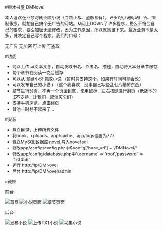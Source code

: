 #東木书屋 DMNovel

本人喜欢在业余时间阅读小说（当然正版、盗版都有），许多的小说网站广告、限制很多，就想自己搞个无广告的网站。从网上DOWN了许多程序，要么不符合自己的要求，要么加密无法修改，因为工作原因，所以就搁置下来。最近业务不是太多，就决定自己写个程序。我们的口号：

无广告 无加密 可上传 可盗取

#功能

- 可以上传txt文本文件，自动获取书名、作者名、描述，自动将文本分章节保存
- 每个章节在阅读一次后缓存
- 可以从 顶点小说 抓取小说 （暂时只支持这个，如果有时间可能会改）
- 可以发布自己的小说:) （这个我喜欢，没事自己写些乱七八糟的东西）
- 章节进行分页，不再一个页面到底，使用鼠标、左右按键进行翻页（低版本的IE不支持，让我们一起消灭它们）
- 支持手机浏览，点击翻页
- 其他一时想不起来了...

#安装

- 建立目录，上传所有文件
- 将book、uploads、app/cache、app/logs设置为777
- 建立MySQL数据库 novel,导入novel.sql
- 修改app/config/config.php中$config['base_url'] = '/DMNovel/'
- 修改app/config/database.php中'username' => 'root','password' => '123456',
- 运行 http://ip/DMNovel
- 后台 http://ip/DMNovel/admin

#截图

前台

![首页](http://git.oschina.net/uploads/images/2016/0412/170430_3e0b7115_62743.png "首页")
![小说页面](http://git.oschina.net/uploads/images/2016/0412/170543_4523e424_62743.png "小说页面")
![章节页面](http://git.oschina.net/uploads/images/2016/0412/171001_72fd8226_62743.png "章节页面")

后台

![发布小说](http://git.oschina.net/uploads/images/2016/0412/171338_6f94a5e9_62743.png "发布小说")
![上传TXT小说](http://git.oschina.net/uploads/images/2016/0412/171424_1b43062e_62743.png "上传TXT小说")
![采集小说](http://git.oschina.net/uploads/images/2016/0412/171510_d444ba02_62743.png "采集小说")